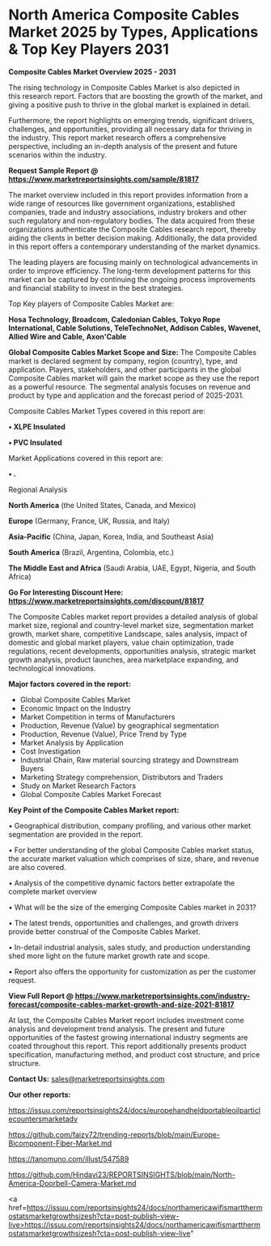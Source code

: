 # North America Composite Cables Market 2025 by Types, Applications & Top Key Players 2031

<Strong> Composite Cables Market Overview 2025 - 2031</strong>

The rising technology in Composite Cables Market is also depicted in this research report. Factors that are boosting the growth of the market, and giving a positive push to thrive in the global market is explained in detail.

Furthermore, the report highlights on emerging trends, significant drivers, challenges, and opportunities, providing all necessary data for thriving in the industry. This report market research offers a comprehensive perspective, including an in-depth analysis of the present and future scenarios within the industry.

<strong>Request Sample Report @ <a href=https://www.marketreportsinsights.com/sample/81817>https://www.marketreportsinsights.com/sample/81817</a></strong>

The market overview included in this report provides information from a wide range of resources like government organizations, established companies, trade and industry associations, industry brokers and other such regulatory and non-regulatory bodies. The data acquired from these organizations authenticate the Composite Cables research report, thereby aiding the clients in better decision making. Additionally, the data provided in this report offers a contemporary understanding of the market dynamics.

The leading players are focusing mainly on technological advancements in order to improve efficiency. The long-term development patterns for this market can be captured by continuing the ongoing process improvements and financial stability to invest in the best strategies.

Top Key players of Composite Cables Market are:

<strong>Hosa Technology, Broadcom, Caledonian Cables, Tokyo Rope International, Cable Solutions, TeleTechnoNet, Addison Cables, Wavenet, Allied Wire and Cable, Axon&#39;Cable</strong>

<strong><b>Global Composite Cables Market Scope and Size:</b></strong>
The Composite Cables market is declared segment by company, region (country), type, and application. Players, stakeholders, and other participants in the global Composite Cables market will gain the market scope as they use the report as a powerful resource. The segmental analysis focuses on revenue and product by type and application and the forecast period of 2025-2031.

Composite Cables Market Types covered in this report are:

<strong>• XLPE Insulated

• PVC Insulated</strong>

Market Applications covered in this report are:

<strong>• .</strong> 

Regional Analysis

<strong>North America</strong> (the United States, Canada, and Mexico)

<strong>Europe</strong> (Germany, France, UK, Russia, and Italy)

<strong>Asia-Pacific</strong> (China, Japan, Korea, India, and Southeast Asia)

<strong>South America</strong> (Brazil, Argentina, Colombia, etc.)

<strong>The Middle East and Africa</strong> (Saudi Arabia, UAE, Egypt, Nigeria, and South Africa)

<strong>Go For Interesting Discount Here: <a href=https://www.marketreportsinsights.com/discount/81817>https://www.marketreportsinsights.com/discount/81817</a></strong>

The Composite Cables market report provides a detailed analysis of global market size, regional and country-level market size, segmentation market growth, market share, competitive Landscape, sales analysis, impact of domestic and global market players, value chain optimization, trade regulations, recent developments, opportunities analysis, strategic market growth analysis, product launches, area marketplace expanding, and technological innovations.

<strong><b>Major factors covered in the report:</b></strong>
<ul>
  <li>Global Composite Cables Market </li>
  <li>Economic Impact on the Industry</li>
  <li>Market Competition in terms of Manufacturers</li>
  <li>Production, Revenue (Value) by geographical segmentation</li>
  <li>Production, Revenue (Value), Price Trend by Type</li>
  <li>Market Analysis by Application</li>
  <li>Cost Investigation</li>
  <li>Industrial Chain, Raw material sourcing strategy and Downstream Buyers</li>
  <li>Marketing Strategy comprehension, Distributors and Traders</li>
  <li>Study on Market Research Factors</li>
  <li>Global Composite Cables Market Forecast</li>
</ul>

<strong><b>Key Point of the Composite Cables Market report:</b></strong>

• Geographical distribution, company profiling, and various other market segmentation are provided in the report.

• For better understanding of the global Composite Cables market status, the accurate market valuation which comprises of size, share, and revenue are also covered.

• Analysis of the competitive dynamic factors better extrapolate the complete market overview

• What will be the size of the emerging Composite Cables market in 2031?

• The latest trends, opportunities and challenges, and growth drivers provide better construal of the Composite Cables Market.

• In-detail industrial analysis, sales study, and production understanding shed more light on the future market growth rate and scope.

• Report also offers the opportunity for customization as per the customer request.

<strong><b>View Full Report @ <a href=https://www.marketreportsinsights.com/industry-forecast/composite-cables-market-growth-and-size-2021-81817>https://www.marketreportsinsights.com/industry-forecast/composite-cables-market-growth-and-size-2021-81817</a></b></strong>


At last, the Composite Cables Market report includes investment come analysis and development trend analysis. The present and future opportunities of the fastest growing international industry segments are coated throughout this report. This report additionally presents product specification, manufacturing method, and product cost structure, and price structure.

<strong>Contact Us:</strong>
sales@marketreportsinsights.com

<strong>Our other reports:</strong>

<a href=https://issuu.com/reportsinsights24/docs/europehandheldportableoilparticlecountersmarketadv>https://issuu.com/reportsinsights24/docs/europehandheldportableoilparticlecountersmarketadv</a>

<a href=https://github.com/faizy72/trending-reports/blob/main/Europe-Bicomponent-Fiber-Market.md>https://github.com/faizy72/trending-reports/blob/main/Europe-Bicomponent-Fiber-Market.md</a>

<a href=https://tanomuno.com/illust/547589>https://tanomuno.com/illust/547589</a>

<a href=https://github.com/Hindavi23/REPORTSINSIGHTS/blob/main/North-America-Doorbell-Camera-Market.md>https://github.com/Hindavi23/REPORTSINSIGHTS/blob/main/North-America-Doorbell-Camera-Market.md</a>

<a href=https://issuu.com/reportsinsights24/docs/northamericawifismartthermostatsmarketgrowthsizesh?cta=post-publish-view-live>https://issuu.com/reportsinsights24/docs/northamericawifismartthermostatsmarketgrowthsizesh?cta=post-publish-view-live</a>"
